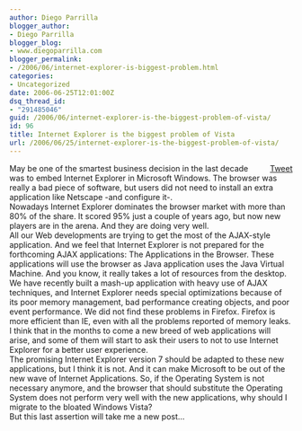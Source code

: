 ```yaml
---
author: Diego Parrilla
blogger_author:
- Diego Parrilla
blogger_blog:
- www.diegoparrilla.com
blogger_permalink:
- /2006/06/internet-explorer-is-biggest-problem.html
categories:
- Uncategorized
date: 2006-06-25T12:01:00Z
dsq_thread_id:
- "291485046"
guid: /2006/06/internet-explorer-is-the-biggest-problem-of-vista/
id: 96
title: Internet Explorer is the biggest problem of Vista
url: /2006/06/25/internet-explorer-is-the-biggest-problem-of-vista/
---
```


<div style="float: right; margin-left: 10px;">
  <a href="https://twitter.com/share" class="twitter-share-button" data-via="nubeblog" data-count="vertical" data-url="/2006/06/25/internet-explorer-is-the-biggest-problem-of-vista/">Tweet</a>
</div>

May be one of the smartest business decision in the last decade was to embed Internet Explorer in Microsoft Windows. The browser was really a bad piece of software, but users did not need to install an extra application like Netscape -and configure it-.  
Nowadays Internet Explorer dominates the browser market with more than 80% of the share. It scored 95% just a couple of years ago, but now new players are in the arena. And they are doing very well.  
All our Web developments are trying to get the most of the AJAX-style application. And we feel that Internet Explorer is not prepared for the forthcoming AJAX applications: The Applications in the Browser. These applications will use the browser as Java application uses the Java Virtual Machine. And you know, it really takes a lot of resources from the desktop.  
We have recently built a mash-up application with heavy use of AJAX techniques, and Internet Explorer needs special optimizations because of its poor memory management, bad performance creating objects, and poor event performance. We did not find these problems in Firefox. Firefox is more efficient than IE, even with all the problems reported of memory leaks.  
I think that in the months to come a new breed of web applications will arise, and some of them will start to ask their users to not to use Internet Explorer for a better user experience.  
The promising Internet Explorer version 7 should be adapted to these new applications, but I think it is not. And it can make Microsoft to be out of the new wave of Internet Applications. So, if the Operating System is not necessary anymore, and the browser that should substitute the Operating System does not perform very well with the new applications, why should I migrate to the bloated Windows Vista?  
But this last assertion will take me a new post&#8230;
